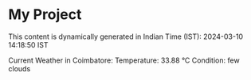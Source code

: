 # My Project

This content is dynamically generated in Indian Time (IST): 2024-03-10 14:18:50 IST


Current Weather in Coimbatore:
Temperature: 33.88 °C
Condition: few clouds
